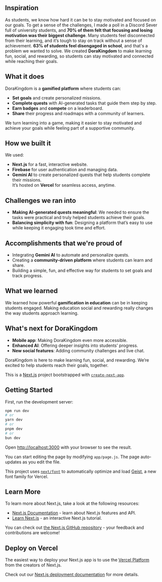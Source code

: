 ## Inspiration  
As students, we know how hard it can be to stay motivated and focused on our goals. To get a sense of the challenges, I made a poll in a Discord Sever full of university students, and **70% of them felt that focusing and losing motivation was their biggest challenge**. Many students feel disconnected from their learning, and it’s tough to stay on track without a sense of achievement. **63% of students feel disengaged in school**, and that's a problem we wanted to solve. We created **DoraKingdom** to make learning fun, social, and rewarding, so students can stay motivated and connected while reaching their goals.


## What it does  
DoraKingdom is a **gamified platform** where students can:  
- **Set goals** and create personalized missions.  
- **Complete quests** with AI-generated tasks that guide them step by step.  
- **Earn badges** and **compete** on a leaderboard.  
- **Share** their progress and roadmaps with a community of learners.

We turn learning into a game, making it easier to stay motivated and achieve your goals while feeling part of a supportive community.

## How we built it  
We used:  
- **Next.js** for a fast, interactive website.  
- **Firebase** for user authentication and managing data.  
- **Gemini AI** to create personalized quests that help students complete their missions.  
It’s hosted on **Vercel** for seamless access, anytime.

## Challenges we ran into  
- **Making AI-generated quests meaningful**: We needed to ensure the tasks were practical and truly helped students achieve their goals.  
- **Balancing simplicity with fun**: Designing a platform that’s easy to use while keeping it engaging took time and effort.

## Accomplishments that we're proud of  
- Integrating **Gemini AI** to automate and personalize quests.  
- Creating a **community-driven platform** where students can learn and share.  
- Building a simple, fun, and effective way for students to set goals and track progress.

## What we learned  
We learned how powerful **gamification in education** can be in keeping students engaged. Making education social and rewarding really changes the way students approach learning.

## What's next for DoraKingdom  
- **Mobile app**: Making DoraKingdom even more accessible.  
- **Enhanced AI**: Offering deeper insights into students’ progress.  
- **New social features**: Adding community challenges and live chat.

DoraKingdom is here to make learning fun, social, and rewarding. We’re excited to help students reach their goals, together.



This is a [Next.js](https://nextjs.org) project bootstrapped with [`create-next-app`](https://github.com/vercel/next.js/tree/canary/packages/create-next-app).

## Getting Started

First, run the development server:

```bash
npm run dev
# or
yarn dev
# or
pnpm dev
# or
bun dev
```

Open [http://localhost:3000](http://localhost:3000) with your browser to see the result.

You can start editing the page by modifying `app/page.js`. The page auto-updates as you edit the file.

This project uses [`next/font`](https://nextjs.org/docs/app/building-your-application/optimizing/fonts) to automatically optimize and load [Geist](https://vercel.com/font), a new font family for Vercel.

## Learn More

To learn more about Next.js, take a look at the following resources:

- [Next.js Documentation](https://nextjs.org/docs) - learn about Next.js features and API.
- [Learn Next.js](https://nextjs.org/learn) - an interactive Next.js tutorial.

You can check out [the Next.js GitHub repository](https://github.com/vercel/next.js) - your feedback and contributions are welcome!

## Deploy on Vercel

The easiest way to deploy your Next.js app is to use the [Vercel Platform](https://vercel.com/new?utm_medium=default-template&filter=next.js&utm_source=create-next-app&utm_campaign=create-next-app-readme) from the creators of Next.js.

Check out our [Next.js deployment documentation](https://nextjs.org/docs/app/building-your-application/deploying) for more details.
